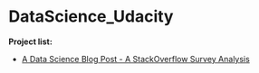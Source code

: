 # DataScience_Udacity

**Project list:**
- [A Data Science Blog Post - A StackOverflow Survey Analysis](https://github.com/kevingao1136/DataScience_Udacity/tree/master/Intro_DS_blog_post)
